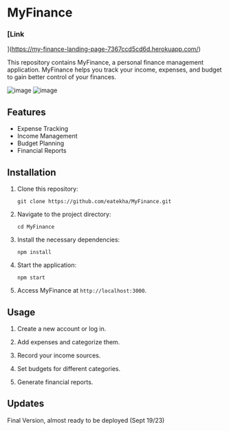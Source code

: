 # MyFinance

### [Link
](https://my-finance-landing-page-7367ccd5cd6d.herokuapp.com/)


This repository contains MyFinance, a personal finance management application. MyFinance helps you track your income, expenses, and budget to gain better control of your finances.

![image](https://github.com/eatekha/MyFinance/assets/77559961/992ad40a-8caf-4017-8519-a0c6456f1fcf)
![image](https://github.com/eatekha/MyFinance/assets/77559961/5ff9a6e5-29cd-434e-90e5-47e308bf94ee)



## Features

- Expense Tracking
- Income Management
- Budget Planning
- Financial Reports

## Installation

1. Clone this repository:

   ```
   git clone https://github.com/eatekha/MyFinance.git
   ```

2. Navigate to the project directory:

   ```
   cd MyFinance
   ```

3. Install the necessary dependencies:

   ```
   npm install
   ```

4. Start the application:

   ```
   npm start
   ```

7. Access MyFinance at `http://localhost:3000`.

## Usage

1. Create a new account or log in.

2. Add expenses and categorize them.

3. Record your income sources.

4. Set budgets for different categories.

5. Generate financial reports.

## Updates

Final Version, almost ready to be deployed (Sept 19/23)

